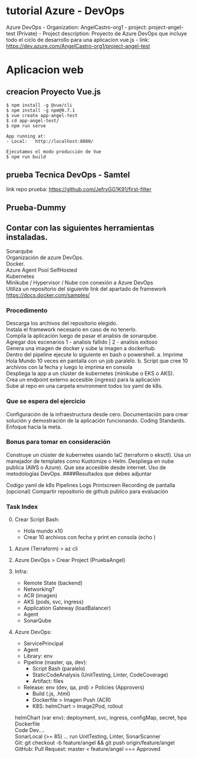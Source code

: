 # tutorial Azure - DevOps

Azure DevOps
    - Organization:  AngelCastro-org1
    - project:   project-angel-test  (Private)
    - Project description:  Proyecto de Azure DevOps que incluye todo el ciclo de desarrollo para una aplicacion vue.js
    - link: https://dev.azure.com/AngelCastro-org1/project-angel-test

# Aplicacion web

##  creacion Proyecto Vue.js
    $ npm install -g @vue/cli
    $ npm install -g npm@9.7.1
    $ vue create app-angel-test
    $ cd app-angel-test/
    $ npm run serve

    App running at:
    - Local:   http://localhost:8080/ 

    Ejecutamos el modo producción de Vue
    $ npm run build



## prueba Tecnica DevOps - Samtel  
link repo prueba:  https://github.com/JefryGG1K91/first-filter

## Prueba-Dummy

## Contar con las siguientes herramientas instaladas.

Sonarqube  
Organización de azure DevOps.  
Docker.  
Azure Agent Pool SelfHosted  
Kubernetes  
Minikube / Hypervisor / Nube con conexión a Azure DevOps  
Utiliza un repositorio del siguiente link del apartado de framework https://docs.docker.com/samples/  

### Procedimento

Descarga los archivos del repositorio elegido.  
Instala el framework necesario en caso de no tenerlo.  
Compila la aplicación luego de pasar el analisis de sonarqube.  
Agregar dos escenarios 1 - analisis fallido | 2 - analisis exitoso  
Genera una imagen de docker y sube la imagen a dockerhub.  
Dentro del pipeline ejecute lo siguiente en bash o powershell. a. Imprime Hola Mundo 10 veces en pantalla con un job paralelo. b. Script que cree 10 archivos con la fecha y luego lo imprima en consola  
Despliega la app a un clúster de kubernetes (minikube o EKS o AKS).  
Crea un endpoint externo accesible (ingress) para la aplicación  
Sube al repo en una carpeta environment todos los yaml de k8s.  
### Que se espera del ejercicio

Configuración de la infraestructura desde cero.
Documentación para crear solución y demostración de la aplicación funcionando.
Coding Standards.
Enfoque hacia la meta.

### Bonus para tomar en consideración

Construye un clúster de kubernetes usando IaC (terraform o eksctl).
Usa un manejador de templates como Kustomize o Helm.
Despliega en nube publica (AWS o Azure).
Que sea accesible desde internet.
Uso de metodologías DevOps.
####Resultados que debes adjuntar

Codigo
yaml de k8s
Pipelines
Logs
Printscreen
Recording de pantalla (opcional)
Compartir repositorio de github publico para evaluación


### Task Index






0. Crear Script Bash:  
    - Hola mundo x10  
    - Crear 10 archivos con fecha y print en consola (echo )  
1. Azure (Terraform) > az cli  
2. Azure DevOps > Crear Project (PruebaAngel)  
3. Infra:  
    - Remote State (backend)  
    - Networking? 
    - ACR (imagen)  
    - AKS (pods, svc, ingress)  
    - Application Gateway (loadBalancer)  
    - Agent  
    - SonarQube  
4.  Azure DevOps:  
    - ServicePrincipal  
    - Agent  
    - Library: env  
    - Pipeline (master, qa, dev):   
        - Script Bash (paralelo)  
        - StaticCodeAnalysis (UnitTesting, Linter, CodeCoverage)  
        - Artifact: files  
    - Release: env (dev, qa, prd) > Policies (Approvers)  
        - Build (.js, .html)  
        - Dockerfile > Imagen Push (ACR)  
        - K8S: helmChart > Image2Pod, rollout  


    helmChart (var env): deployment, svc, ingress, configMap, secret, hpa  
    Dockerfile  
    Code Dev....  
    SonarLocal (>= 85) ... run UnitTesting, Linter, SonarScanner  
    Git: git checkout -b feature/angel && git push origin/feature/angel  
    GitHub: Pull Request: master < feature/angel === Approved  
